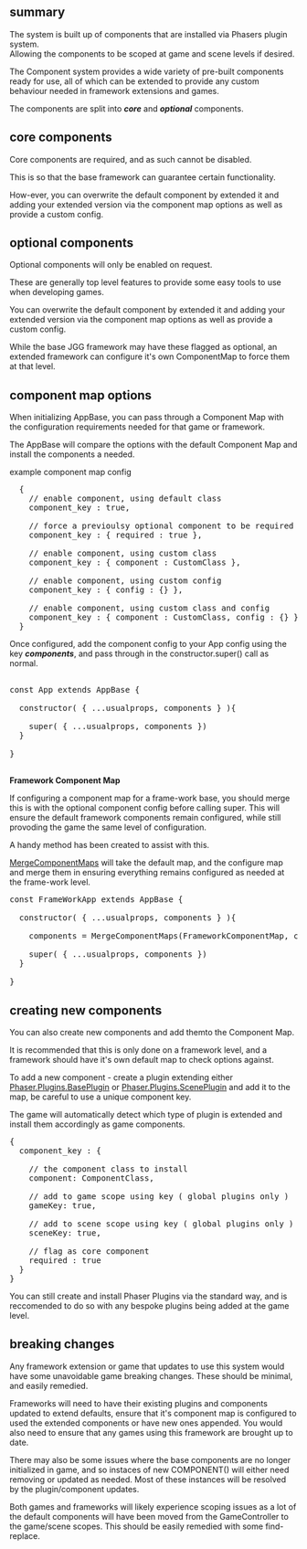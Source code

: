 ## summary

The system is built up of components that are installed via Phasers plugin system.  
Allowing the components to be scoped at game and scene levels if desired.

The Component system provides a wide variety of pre-built components ready for use, all of which can be extended to provide any custom behaviour needed in framework extensions and games.

The components are split into **_core_** and **_optional_** components.

## core components

Core components are required, and as such cannot be disabled.

This is so that the base framework can guarantee certain functionality.

How-ever, you can overwrite the default component by extended it and adding your extended version via the component map options as well as provide a custom config.

## optional components

Optional components will only be enabled on request.

These are generally top level features to provide some easy tools to use when developing games.

You can overwrite the default component by extended it and adding your extended version via the component map options as well as provide a custom config.

While the base JGG framework may have these flagged as optional, an extended framework can configure it's own ComponentMap to force them at that level.

## component map options

When initializing AppBase, you can pass through a Component Map with the configuration requirements needed for that game or framework.

The AppBase will compare the options with the default Component Map and install the components a needed.

example component map config

<pre>
  {
    // enable component, using default class
    component_key : true,

    // force a previoulsy optional component to be required
    component_key : { required : true },

    // enable component, using custom class
    component_key : { component : CustomClass },

    // enable component, using custom config
    component_key : { config : {} },

    // enable component, using custom class and config
    component_key : { component : CustomClass, config : {} }
  }
</pre>

Once configured, add the component config to your App config using the key **_components_**, and pass through in the constructor.super() call as normal.

<pre>

const App extends AppBase {

  constructor( { ...usualprops, components } ){

    super( { ...usualprops, components })
  }

}

</pre>

**Framework Component Map**

If configuring a component map for a frame-work base, you should merge this is with the optional component config before calling super.
This will ensure the default framework components remain configured, while still provoding the game the same level of configuration.

A handy method has been created to assist with this.

[MergeComponentMaps](global.html#MergeComponentMaps) will take the default map, and the configure map and merge them in ensuring everything remains configured as needed at the frame-work level.

<pre>
const FrameWorkApp extends AppBase {

  constructor( { ...usualprops, components } ){

    components = MergeComponentMaps(FrameworkComponentMap, components);

    super( { ...usualprops, components })
  }

}
</pre>

## creating new components

You can also create new components and add themto the Component Map.

It is recommended that this is only done on a framework level, and a framework should have it's own default map to check options against.

To add a new component - create a plugin extending either [Phaser.Plugins.BasePlugin](https://photonstorm.github.io/phaser3-docs/Phaser.Plugins.BasePlugin.html) or [Phaser.Plugins.ScenePlugin](https://photonstorm.github.io/phaser3-docs/Phaser.Plugins.ScenePlugin.html) and add it to the map, be careful to use a unique component key.

The game will automatically detect which type of plugin is extended and install them accordingly as game components.

<pre>
{
  component_key : {

    // the component class to install
    component: ComponentClass,

    // add to game scope using key ( global plugins only )
    gameKey: true,

    // add to scene scope using key ( global plugins only )
    sceneKey: true,

    // flag as core component
    required : true
  }
}
</pre>

You can still create and install Phaser Plugins via the standard way, and is reccomended to do so with any bespoke plugins being added at the game level.

## breaking changes

Any framework extension or game that updates to use this system would have some unavoidable game breaking changes. These should be minimal, and easily remedied.

Frameworks will need to have their existing plugins and components updated to extend defaults, ensure that it's component map is configured to used the extended components or have new ones appended. You would also need to ensure that any games using this framework are brought up to date.

There may also be some issues where the base components are no longer initialized in game, and so instaces of new COMPONENT() will either need removing or updated as needed.
Most of these instances will be resolved by the plugin/component updates.

Both games and frameworks will likely experience scoping issues as a lot of the default components will have been moved from the GameController to the game/scene scopes. This should be easily remedied with some find-replace.
